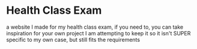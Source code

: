 # Health Class Exam
a website I made for my health class exam, if you need to, you can take inspiration for your own project
I am attempting to keep it so it isn't SUPER specific to my own case, but still fits the requirements
